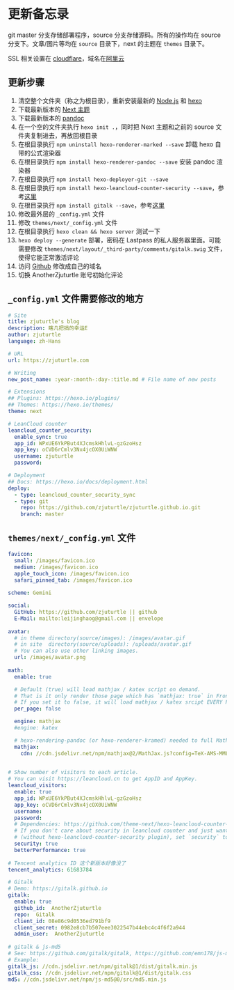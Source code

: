 # 更新备忘录

git master 分支存储部署程序，source 分支存储源码。所有的操作均在 source 分支下。文章/图片等均在 `source` 目录下，next 的主题在 `themes` 目录下。

SSL 相关设置在 [cloudflare](https://www.cloudflare.com/)，域名在[阿里云](https://www.aliyun.com)

## 更新步骤

1. 清空整个文件夹（称之为根目录），重新安装最新的 [Node.js](https://nodejs.org/en/) 和 [hexo](https://hexo.io/)
2. 下载最新版本的 [Next 主题](https://github.com/theme-next/hexo-theme-next/releases)
3. 下载最新版本的 [pandoc](https://github.com/jgm/pandoc/releases/)
4. 在一个空的文件夹执行 `hexo init .`，同时把 Next 主题和之前的 source 文件夹复制进去，再放回根目录
5. 在根目录执行 `npm uninstall hexo-renderer-marked --save` 卸载 hexo 自带的公式渲染器
6. 在根目录执行 `npm install hexo-renderer-pandoc --save` 安装 pandoc 渲染器
7. 在根目录执行 `npm install hexo-deployer-git --save`
8. 在根目录执行 `npm install hexo-leancloud-counter-security --save`，参考[这里](https://github.com/theme-next/hexo-theme-next/blob/master/docs/zh-CN/LEANCLOUD-COUNTER-SECURITY.md)
9. 在根目录执行 `npm install gitalk --save`，参考[这里](https://github.com/gitalk/gitalk)
10. 修改最外层的 `_config.yml` 文件
11. 修改 `themes/next/_config.yml` 文件
12. 在根目录执行 `hexo clean && hexo server` 测试一下
13. `hexo deploy --generate` 部署，密码在 Lastpass 的私人服务器里面。可能需要修改 `themes/next/layout/_third-party/comments/gitalk.swig` 文件，使得它能正常激活评论
14. 访问 [Github](https://github.com/zjuturtle/zjuturtle.github.io/settings) 修改成自己的域名
15. 切换 AnotherZjuturtle 账号初始化评论

## `_config.yml` 文件需要修改的地方

```yml
# Site
title: zjuturtle's blog
description: 瞎几把搞的幸运E
author: zjuturtle
language: zh-Hans

# URL
url: https://zjuturtle.com

# Writing
new_post_name: :year-:month-:day-:title.md # File name of new posts

# Extensions
## Plugins: https://hexo.io/plugins/
## Themes: https://hexo.io/themes/
theme: next

# LeanCloud counter
leancloud_counter_security:
  enable_sync: true
  app_id: WPxUE6YkPBut4XJcmskHhlvL-gzGzoHsz
  app_key: oCVD6rCmlv3Nx4jcOX0UiWNW
  username: zjuturtle
  password:

# Deployment
## Docs: https://hexo.io/docs/deployment.html
deploy:
  - type: leancloud_counter_security_sync
  - type: git
    repo: https://github.com/zjuturtle/zjuturtle.github.io.git
    branch: master
```

## `themes/next/_config.yml` 文件

```yml
favicon:
  small: /images/favicon.ico
  medium: /images/favicon.ico
  apple_touch_icon: /images/favicon.ico
  safari_pinned_tab: /images/favicon.ico
  
scheme: Gemini

social:
  GitHub: https://github.com/zjuturtle || github
  E-Mail: mailto:leijinghaog@gmail.com || envelope
  
avatar:
  # in theme directory(source/images): /images/avatar.gif
  # in site  directory(source/uploads): /uploads/avatar.gif
  # You can also use other linking images.
  url: /images/avatar.png
  
math:
  enable: true

  # Default (true) will load mathjax / katex script on demand.
  # That is it only render those page which has `mathjax: true` in Front Matter.
  # If you set it to false, it will load mathjax / katex srcipt EVERY PAGE.
  per_page: false

  engine: mathjax
  #engine: katex

  # hexo-rendering-pandoc (or hexo-renderer-kramed) needed to full MathJax support.
  mathjax:
    cdn: //cdn.jsdelivr.net/npm/mathjax@2/MathJax.js?config=TeX-AMS-MML_HTMLorMML

  
# Show number of visitors to each article.
# You can visit https://leancloud.cn to get AppID and AppKey.
leancloud_visitors:
  enable: true
  app_id: WPxUE6YkPBut4XJcmskHhlvL-gzGzoHsz
  app_key: oCVD6rCmlv3Nx4jcOX0UiWNW
  username:
  password:
  # Dependencies: https://github.com/theme-next/hexo-leancloud-counter-security
  # If you don't care about security in leancloud counter and just want to use it directly
  # (without hexo-leancloud-counter-security plugin), set `security` to `false`.
  security: true
  betterPerformance: true
  
# Tencent analytics ID 这个新版本好像没了
tencent_analytics: 61683784

# Gitalk
# Demo: https://gitalk.github.io
gitalk:
  enable: true
  github_id:  AnotherZjuturtle
  repo:  Gitalk
  client_id: 08e86c9d0536ed791bf9
  client_secret: 0982e8cb7b507eee3022547b44ebc4c4f6f2a944
  admin_user:  AnotherZjuturtle
  
# gitalk & js-md5
# See: https://github.com/gitalk/gitalk, https://github.com/emn178/js-md5
# Example:
gitalk_js: //cdn.jsdelivr.net/npm/gitalk@1/dist/gitalk.min.js
gitalk_css: //cdn.jsdelivr.net/npm/gitalk@1/dist/gitalk.css
md5: //cdn.jsdelivr.net/npm/js-md5@0/src/md5.min.js
```
